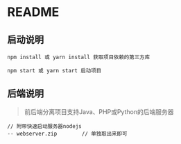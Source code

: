 # README

## 启动说明

```
npm install 或 yarn install 获取项目依赖的第三方库

npm start 或 yarn start 启动项目
```

## 后端说明

> 前后端分离项目支持Java、PHP或Python的后端服务器

```
// 附带快速启动服务器nodejs
-- webserver.zip		// 单独取出来即可
```


